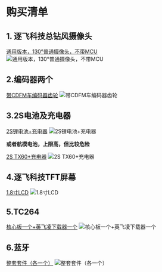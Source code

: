 # 购买清单 #

**1. 逐飞科技总钻风摄像头**
---
[通用版本，130°普通摄像头，不带MCU](https://item.taobao.com/item.htm?spm=a230r.1.14.16.54054bfaDVqDb7&id=525178417632&ns=1&abbucket=4#detail)
![通用版本，130°普通摄像头，不带MCU](https://www.z4a.net/images/2023/07/23/image69df85df7c390844.png)

**2.编码器两个**
---
[带CDFM车编码器齿轮](https://item.taobao.com/item.htm?spm=a230r.1.14.16.1046263cp1vIuj&id=546995321357&ns=1&abbucket=4#detail)
![带CDFM车编码器齿轮](https://www.z4a.net/images/2023/07/23/image36e1ca405b429b2d.png)

**3.2S电池及充电器**
---
[2S锂电池+充电器](https://item.taobao.com/item.htm?spm=a1z10.3-c-s.w4002-22508770840.25.210e49ccAeMrBh&id=610152052172)
![2S锂电池+充电器](https://www.z4a.net/images/2023/07/23/b17eb40cac2695305e90514432df5dc2.png)


**或者航模电池，上限高，但比较危险**

[2S TX60+充电器](https://item.taobao.com/item.htm?spm=a230r.1.14.16.35dc57b8UWfaXX&id=41728701920&ns=1&abbucket=3#detail)
![2S TX60+充电器](https://www.z4a.net/images/2023/07/23/image84e54f98be04b611.png)

**4.逐飞科技TFT屏幕**
---
[1.8寸LCD](https://item.taobao.com/item.htm?spm=a1z10.5-c-s.w4002-22508770847.18.24804e4e7d8p9U&id=526526715901)
![1.8寸LCD](https://www.z4a.net/images/2023/07/23/af2464c100dfdfc0c9f7ab447fb95346.png)

**5.TC264**
---
[核心板一个+英飞凌下载器一个](https://item.taobao.com/item.htm?spm=a1z10.5-c-s.w4002-22508770847.50.24804e4e7d8p9U&id=614276106814)
![核心板一个+英飞凌下载器一个](https://www.z4a.net/images/2023/07/23/52da7500e3bd71bec4b3bed9ea32dc44.png)

**6.蓝牙**
---
[整套套件（各一个）](https://item.taobao.com/item.htm?spm=a230r.1.14.1.7a681d220uX99f&id=585769297658&ns=1&abbucket=4#detail)
![整套套件（各一个）](https://www.z4a.net/images/2023/07/23/efe31e37b63c6781f00d0a67c34c964.png)
